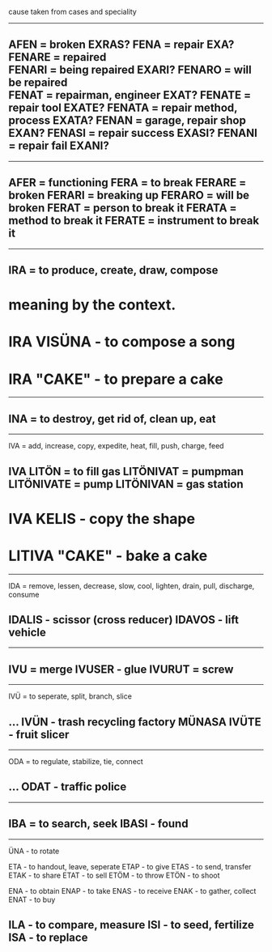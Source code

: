 cause taken from cases and speciality

-----

AFEN = broken                    EXRAS?
FENA = repair                    EXA?
FENARE = repaired                
FENARI = being repaired          EXARI?
FENARO = will be repaired        
FENAT = repairman, engineer      EXAT?
FENATE = repair tool             EXATE?
FENATA = repair method, process  EXATA?
FENAN = garage, repair shop      EXAN?
FENASI = repair success          EXASI?
FENANI = repair fail             EXANI?
------

-----

AFER = functioning
FERA = to break
FERARE = broken
FERARI = breaking up
FERARO = will be broken
FERAT = person to break it
FERATA = method to break it
FERATE = instrument to break it
------


-----

IRA = to produce, create, draw, compose
------
# meaning by the context. 
# IRA VISÜNA - to compose a song
# IRA "CAKE" - to prepare a cake

-----

INA = to destroy, get rid of, clean up, eat
------

-----

IVA = add, increase, copy, expedite, heat, fill, push, charge, feed

IVA LITÖN = to fill gas
LITÖNIVAT = pumpman
LITÖNIVATE = pump
LITÖNIVAN = gas station
------
# IVA KELIS - copy the shape
# LITIVA "CAKE" - bake a cake



-----

IDA = remove, lessen, decrease, slow, cool, lighten, drain, pull, discharge, consume

IDALIS - scissor (cross reducer)
IDAVOS - lift vehicle
------

-----

IVU = merge
IVUSER - glue
IVURUT = screw
------

-----

IVÜ = to seperate, split, branch, slice

... IVÜN - trash recycling factory
MÜNASA IVÜTE - fruit slicer
------



-----

ODA = to regulate, stabilize, tie, connect

... ODAT - traffic police
------


-----

IBA = to search, seek
IBASI - found
------

------

ÜNA - to rotate


ETA - to handout, leave, seperate
ETAP - to give
ETAS - to send, transfer
ETAK - to share
ETAT - to sell
ETÖM - to throw
ETÖN - to shoot

ENA - to obtain
ENAP - to take
ENAS - to receive
ENAK - to gather, collect
ENAT - to buy



ILA - to compare, measure
ISI - to seed, fertilize
ISA - to replace
------



